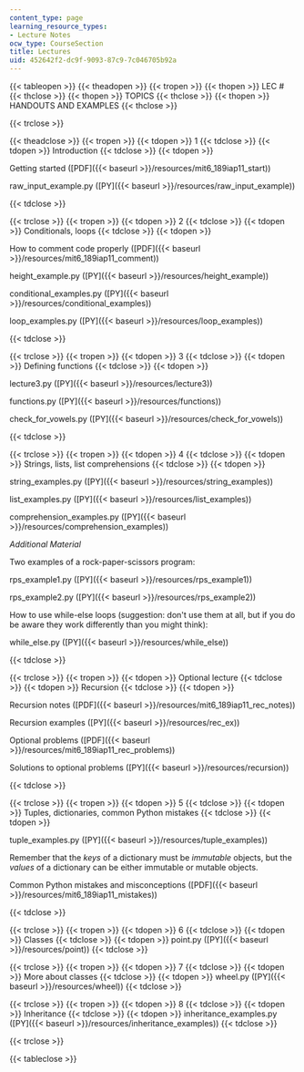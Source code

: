 ```yaml
---
content_type: page
learning_resource_types:
- Lecture Notes
ocw_type: CourseSection
title: Lectures
uid: 452642f2-dc9f-9093-87c9-7c046705b92a
---
```


{{< tableopen >}}
{{< theadopen >}}
{{< tropen >}}
{{< thopen >}}
LEC #
{{< thclose >}}
{{< thopen >}}
TOPICS
{{< thclose >}}
{{< thopen >}}
HANDOUTS AND EXAMPLES
{{< thclose >}}

{{< trclose >}}

{{< theadclose >}}
{{< tropen >}}
{{< tdopen >}}
1
{{< tdclose >}}
{{< tdopen >}}
Introduction
{{< tdclose >}}
{{< tdopen >}}


Getting started ([PDF]({{< baseurl >}}/resources/mit6_189iap11_start))

raw\_input\_example.py ([PY]({{< baseurl >}}/resources/raw_input_example))


{{< tdclose >}}

{{< trclose >}}
{{< tropen >}}
{{< tdopen >}}
2
{{< tdclose >}}
{{< tdopen >}}
Conditionals, loops
{{< tdclose >}}
{{< tdopen >}}


How to comment code properly ([PDF]({{< baseurl >}}/resources/mit6_189iap11_comment))

height\_example.py ([PY]({{< baseurl >}}/resources/height_example))

conditional\_examples.py ([PY]({{< baseurl >}}/resources/conditional_examples))

loop\_examples.py ([PY]({{< baseurl >}}/resources/loop_examples))


{{< tdclose >}}

{{< trclose >}}
{{< tropen >}}
{{< tdopen >}}
3
{{< tdclose >}}
{{< tdopen >}}
Defining functions
{{< tdclose >}}
{{< tdopen >}}


lecture3.py ([PY]({{< baseurl >}}/resources/lecture3))

functions.py ([PY]({{< baseurl >}}/resources/functions))

check\_for\_vowels.py ([PY]({{< baseurl >}}/resources/check_for_vowels))


{{< tdclose >}}

{{< trclose >}}
{{< tropen >}}
{{< tdopen >}}
4
{{< tdclose >}}
{{< tdopen >}}
Strings, lists, list comprehensions
{{< tdclose >}}
{{< tdopen >}}


string\_examples.py ([PY]({{< baseurl >}}/resources/string_examples))

list\_examples.py ([PY]({{< baseurl >}}/resources/list_examples))

comprehension\_examples.py ([PY]({{< baseurl >}}/resources/comprehension_examples))

_Additional Material_

Two examples of a rock-paper-scissors program:

rps\_example1.py ([PY]({{< baseurl >}}/resources/rps_example1))

rps\_example2.py ([PY]({{< baseurl >}}/resources/rps_example2))

How to use while-else loops (suggestion: don't use them at all, but if you do be aware they work differently than you might think):

while\_else.py ([PY]({{< baseurl >}}/resources/while_else))


{{< tdclose >}}

{{< trclose >}}
{{< tropen >}}
{{< tdopen >}}
Optional lecture
{{< tdclose >}}
{{< tdopen >}}
Recursion
{{< tdclose >}}
{{< tdopen >}}


Recursion notes ([PDF]({{< baseurl >}}/resources/mit6_189iap11_rec_notes))

Recursion examples ([PY]({{< baseurl >}}/resources/rec_ex))

Optional problems ([PDF]({{< baseurl >}}/resources/mit6_189iap11_rec_problems))

Solutions to optional problems ([PY]({{< baseurl >}}/resources/recursion))


{{< tdclose >}}

{{< trclose >}}
{{< tropen >}}
{{< tdopen >}}
5
{{< tdclose >}}
{{< tdopen >}}
Tuples, dictionaries, common Python mistakes
{{< tdclose >}}
{{< tdopen >}}


tuple\_examples.py ([PY]({{< baseurl >}}/resources/tuple_examples))

Remember that the _keys_ of a dictionary must be _immutable_ objects, but the _values_ of a dictionary can be either immutable or mutable objects.

Common Python mistakes and misconceptions ([PDF]({{< baseurl >}}/resources/mit6_189iap11_mistakes))


{{< tdclose >}}

{{< trclose >}}
{{< tropen >}}
{{< tdopen >}}
6
{{< tdclose >}}
{{< tdopen >}}
Classes
{{< tdclose >}}
{{< tdopen >}}
point.py ([PY]({{< baseurl >}}/resources/point))
{{< tdclose >}}

{{< trclose >}}
{{< tropen >}}
{{< tdopen >}}
7
{{< tdclose >}}
{{< tdopen >}}
More about classes
{{< tdclose >}}
{{< tdopen >}}
wheel.py ([PY]({{< baseurl >}}/resources/wheel))
{{< tdclose >}}

{{< trclose >}}
{{< tropen >}}
{{< tdopen >}}
8
{{< tdclose >}}
{{< tdopen >}}
Inheritance
{{< tdclose >}}
{{< tdopen >}}
inheritance\_examples.py ([PY]({{< baseurl >}}/resources/inheritance_examples))
{{< tdclose >}}

{{< trclose >}}

{{< tableclose >}}
